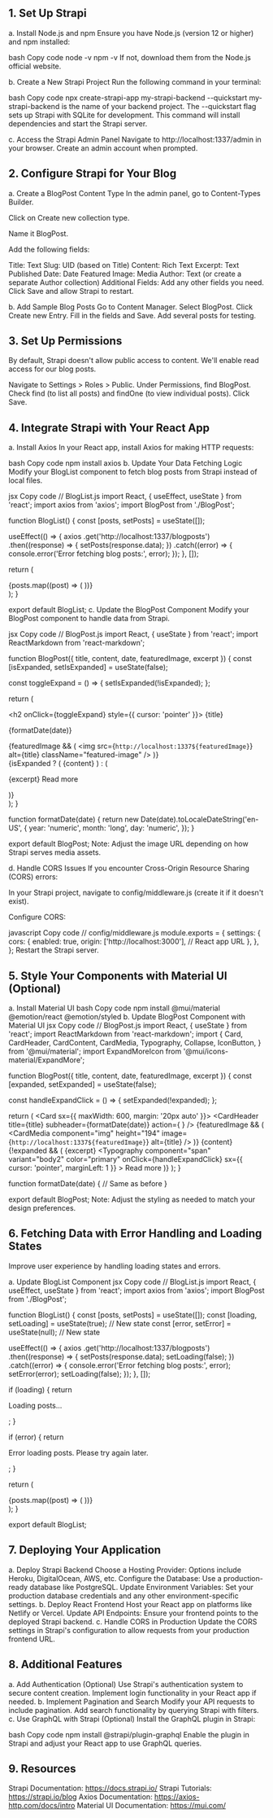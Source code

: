 ## 1. Set Up Strapi
a. Install Node.js and npm
Ensure you have Node.js (version 12 or higher) and npm installed:

bash
Copy code
node -v
npm -v
If not, download them from the Node.js official website.

b. Create a New Strapi Project
Run the following command in your terminal:

bash
Copy code
npx create-strapi-app my-strapi-backend --quickstart
my-strapi-backend is the name of your backend project.
The --quickstart flag sets up Strapi with SQLite for development.
This command will install dependencies and start the Strapi server.

c. Access the Strapi Admin Panel
Navigate to http://localhost:1337/admin in your browser.
Create an admin account when prompted.

## 2. Configure Strapi for Your Blog
a. Create a BlogPost Content Type
In the admin panel, go to Content-Types Builder.

Click on Create new collection type.

Name it BlogPost.

Add the following fields:

Title: Text
Slug: UID (based on Title)
Content: Rich Text
Excerpt: Text
Published Date: Date
Featured Image: Media
Author: Text (or create a separate Author collection)
Additional Fields: Add any other fields you need.
Click Save and allow Strapi to restart.

b. Add Sample Blog Posts
Go to Content Manager.
Select BlogPost.
Click Create new Entry.
Fill in the fields and Save.
Add several posts for testing.

## 3. Set Up Permissions
By default, Strapi doesn't allow public access to content. We'll enable read access for our blog posts.

Navigate to Settings > Roles > Public.
Under Permissions, find BlogPost.
Check find (to list all posts) and findOne (to view individual posts).
Click Save.

## 4. Integrate Strapi with Your React App
a. Install Axios
In your React app, install Axios for making HTTP requests:

bash
Copy code
npm install axios
b. Update Your Data Fetching Logic
Modify your BlogList component to fetch blog posts from Strapi instead of local files.

jsx
Copy code
// BlogList.js
import React, { useEffect, useState } from 'react';
import axios from 'axios';
import BlogPost from './BlogPost';

function BlogList() {
  const [posts, setPosts] = useState([]);

  useEffect(() => {
    axios
      .get('http://localhost:1337/blogposts')
      .then((response) => {
        setPosts(response.data);
      })
      .catch((error) => {
        console.error('Error fetching blog posts:', error);
      });
  }, []);

  return (
    <div className="blog-list">
      {posts.map((post) => (
        <BlogPost
          key={post.id}
          title={post.title}
          content={post.content}
          date={post.publishedDate}
          slug={post.slug}
          excerpt={post.excerpt}
          featuredImage={post.featuredImage?.url}
        />
      ))}
    </div>
  );
}

export default BlogList;
c. Update the BlogPost Component
Modify your BlogPost component to handle data from Strapi.

jsx
Copy code
// BlogPost.js
import React, { useState } from 'react';
import ReactMarkdown from 'react-markdown';

function BlogPost({ title, content, date, featuredImage, excerpt }) {
  const [isExpanded, setIsExpanded] = useState(false);

  const toggleExpand = () => {
    setIsExpanded(!isExpanded);
  };

  return (
    <article className="blog-post">
      <h2 onClick={toggleExpand} style={{ cursor: 'pointer' }}>
        {title}
      </h2>
      <p className="post-date">{formatDate(date)}</p>
      {featuredImage && (
        <img
          src={`http://localhost:1337${featuredImage}`}
          alt={title}
          className="featured-image"
        />
      )}
      <div className="post-content">
        {isExpanded ? (
          <ReactMarkdown>{content}</ReactMarkdown>
        ) : (
          <p>
            {excerpt}
            <span onClick={toggleExpand} className="read-more">
              Read more
            </span>
          </p>
        )}
      </div>
    </article>
  );
}

function formatDate(date) {
  return new Date(date).toLocaleDateString('en-US', {
    year: 'numeric',
    month: 'long',
    day: 'numeric',
  });
}

export default BlogPost;
Note: Adjust the image URL depending on how Strapi serves media assets.

d. Handle CORS Issues
If you encounter Cross-Origin Resource Sharing (CORS) errors:

In your Strapi project, navigate to config/middleware.js (create it if it doesn't exist).

Configure CORS:

javascript
Copy code
// config/middleware.js
module.exports = {
  settings: {
    cors: {
      enabled: true,
      origin: ['http://localhost:3000'], // React app URL
    },
  },
};
Restart the Strapi server.

## 5. Style Your Components with Material UI (Optional)
a. Install Material UI
bash
Copy code
npm install @mui/material @emotion/react @emotion/styled
b. Update BlogPost Component with Material UI
jsx
Copy code
// BlogPost.js
import React, { useState } from 'react';
import ReactMarkdown from 'react-markdown';
import {
  Card,
  CardHeader,
  CardContent,
  CardMedia,
  Typography,
  Collapse,
  IconButton,
} from '@mui/material';
import ExpandMoreIcon from '@mui/icons-material/ExpandMore';

function BlogPost({ title, content, date, featuredImage, excerpt }) {
  const [expanded, setExpanded] = useState(false);

  const handleExpandClick = () => {
    setExpanded(!expanded);
  };

  return (
    <Card sx={{ maxWidth: 600, margin: '20px auto' }}>
      <CardHeader
        title={title}
        subheader={formatDate(date)}
        action={
          <IconButton
            onClick={handleExpandClick}
            aria-expanded={expanded}
            aria-label="show more"
          >
            <ExpandMoreIcon />
          </IconButton>
        }
      />
      {featuredImage && (
        <CardMedia
          component="img"
          height="194"
          image={`http://localhost:1337${featuredImage}`}
          alt={title}
        />
      )}
      <Collapse in={expanded} timeout="auto" unmountOnExit>
        <CardContent>
          <ReactMarkdown>{content}</ReactMarkdown>
        </CardContent>
      </Collapse>
      {!expanded && (
        <CardContent>
          <Typography variant="body2" color="text.secondary">
            {excerpt}
            <Typography
              component="span"
              variant="body2"
              color="primary"
              onClick={handleExpandClick}
              sx={{ cursor: 'pointer', marginLeft: 1 }}
            >
              Read more
            </Typography>
          </Typography>
        </CardContent>
      )}
    </Card>
  );
}

function formatDate(date) {
  // Same as before
}

export default BlogPost;
Note: Adjust the styling as needed to match your design preferences.

## 6. Fetching Data with Error Handling and Loading States
Improve user experience by handling loading states and errors.

a. Update BlogList Component
jsx
Copy code
// BlogList.js
import React, { useEffect, useState } from 'react';
import axios from 'axios';
import BlogPost from './BlogPost';

function BlogList() {
  const [posts, setPosts] = useState([]);
  const [loading, setLoading] = useState(true); // New state
  const [error, setError] = useState(null); // New state

  useEffect(() => {
    axios
      .get('http://localhost:1337/blogposts')
      .then((response) => {
        setPosts(response.data);
        setLoading(false);
      })
      .catch((error) => {
        console.error('Error fetching blog posts:', error);
        setError(error);
        setLoading(false);
      });
  }, []);

  if (loading) {
    return <p>Loading posts...</p>;
  }

  if (error) {
    return <p>Error loading posts. Please try again later.</p>;
  }

  return (
    <div className="blog-list">
      {posts.map((post) => (
        <BlogPost
          key={post.id}
          title={post.title}
          content={post.content}
          date={post.publishedDate}
          slug={post.slug}
          excerpt={post.excerpt}
          featuredImage={post.featuredImage?.url}
        />
      ))}
    </div>
  );
}

export default BlogList;
## 7. Deploying Your Application
a. Deploy Strapi Backend
Choose a Hosting Provider: Options include Heroku, DigitalOcean, AWS, etc.
Configure the Database: Use a production-ready database like PostgreSQL.
Update Environment Variables: Set your production database credentials and any other environment-specific settings.
b. Deploy React Frontend
Host your React app on platforms like Netlify or Vercel.
Update API Endpoints: Ensure your frontend points to the deployed Strapi backend.
c. Handle CORS in Production
Update the CORS settings in Strapi's configuration to allow requests from your production frontend URL.
## 8. Additional Features
a. Add Authentication (Optional)
Use Strapi's authentication system to secure content creation.
Implement login functionality in your React app if needed.
b. Implement Pagination and Search
Modify your API requests to include pagination.
Add search functionality by querying Strapi with filters.
c. Use GraphQL with Strapi (Optional)
Install the GraphQL plugin in Strapi:

bash
Copy code
npm install @strapi/plugin-graphql
Enable the plugin in Strapi and adjust your React app to use GraphQL queries.

## 9. Resources
Strapi Documentation: https://docs.strapi.io/
Strapi Tutorials: https://strapi.io/blog
Axios Documentation: https://axios-http.com/docs/intro
Material UI Documentation: https://mui.com/
